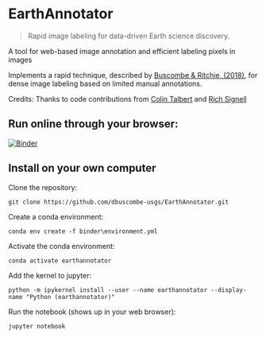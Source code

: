 # EarthAnnotator

> Rapid image labeling for data-driven Earth science discovery.

A tool for web-based image annotation and efficient labeling pixels in images 

Implements a rapid technique, described by [Buscombe & Ritchie, (2018)](https://www.mdpi.com/2076-3263/8/7/244), for dense image labeling based on limited manual annotations.

Credits: Thanks to code contributions from [Colin Talbert](https://github.com/talbertc-usgs) and [Rich Signell](https://github.com/rsignell-usgs)  

## Run online through your browser:

[![Binder](https://mybinder.org/badge.svg)](https://mybinder.org/v2/gh/dbuscombe-usgs/EarthAnnotator/master?filepath=Demo_Holoviews_Image_annotation.ipynb)


## Install on your own computer

Clone the repository:

```
git clone https://github.com/dbuscombe-usgs/EarthAnnotator.git
```

Create a conda environment:

```
conda env create -f binder\environment.yml 
```

Activate the conda environment:

```
conda activate earthannotator
```

Add the kernel to jupyter:

```
python -m ipykernel install --user --name earthannotator --display-name "Python (earthannotator)"
```

Run the notebook (shows up in your web browser):

```
jupyter notebook
```

